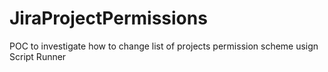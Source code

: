 # JiraProjectPermissions
POC to investigate how to change list of projects permission scheme usign Script Runner 
